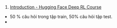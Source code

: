
1. [Introduction - Hugging Face Deep RL Course](https://huggingface.co/learn/deep-rl-course/unitbonus1/introduction)

- 50 % câu hỏi trong tập train, 50% câu hỏi tập test.
- 